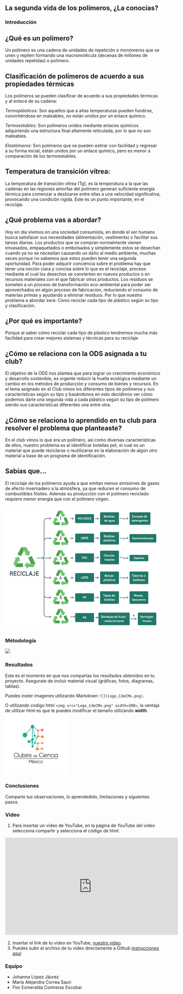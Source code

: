 ## La segunda vida de los polímeros, ¿La conocias?

### Introducción

## ¿Qué es un polímero? 

Un polímero es una cadena de unidades de repetición o monómeros que se unen y repiten formando una macromolécula (decenas de millones de unidades repetidas) o polímero.

## Clasificación de polímeros de acuerdo a sus propiedades térmicas

Los polímeros se pueden clasificar de acuerdo a sus propiedades térmicas y al enlace de su cadena:

_Termoplásticos_: Son aquellos que a altas temperaturas pueden fundirse, convirtiéndose en maleables, no están unidos por un enlace químico.

_Termoestables:_ Son polímeros unidos mediante enlaces químicos adquiriendo una estructura final altamente reticulada, por lo que no son maleables. 

_Elastómeros:_ Son polímeros que se pueden estirar con facilidad y regresar a su forma inicial, están unidos por un enlace químico, pero es menor a comparación de los termoestables. 

## Temperatura de  transición vítrea:

La temperatura de transición vítrea (Tg), es la temperatura a la que las cadenas en las regiones amorfas del polímero generan suficiente energía térmica para comenzar a deslizarse entre ellas a una velocidad significativa, provocando una condición rígida. Este es un punto importante, en el reciclaje. 

## ¿Qué problema vas a abordar? 

Hoy en día vivimos en una sociedad consumista, en donde el ser  humano busca satisfacer sus necesidades (alimentación, vestimenta) o facilitar sus tareas diarias. Los productos que se compran normalmente vienen envasados, empaquetados o embolsados y simplemente estos se desechan cuando ya no se necesitan causando un daño al medio ambiente, muchas veces porque no sabemos que estos pueden tener una segunda oportunidad. Para poder adquirir conciencia sobre el problema hay que tener una noción clara y concisa sobre lo que es el reciclaje, proceso mediante el cual los desechos se convierten en nuevos productos o en recursos materiales con el que fabricar otros productos. Los residuos se someten a un proceso de transformación eco-ambiental para poder ser aprovechados en algún proceso de fabricación, reduciendo el consumo de materias primas y ayudando a eliminar residuos.
Por lo que nuestro problema a abordar será: Cómo reciclar cada tipo de plástico según su tipo y clasificación.

## ¿Por qué es importante?

Porque al saber cómo reciclar cada tipo de plástico tendremos mucha más facilidad para crear mejores sistemas y técnicas para su reciclaje 

## ¿Cómo se relaciona con la ODS asignada a tu club? 

El objetivo de la ODS nos plantea que para lograr un crecimiento económico y desarrollo sostenible, es urgente reducir la huella ecológica mediante un cambio en los métodos de producción y consumo de bienes y recursos. En el tema asignado en el Club vimos los diferentes tipos de polímeros y sus características según su tipo y basándonos en esto decidimos ver cómo podemos darle una segunda vida a cada plástico según su tipo de polímero siendo sus características diferentes una entre otra.

## ¿Cómo se relaciona lo aprendido en tu club para resolver el problema que planteaste?

En el club vimos lo que era un polímero, así como diversas características de ellos, nuestro problema es el identificar botellas pet, el cual es un material que puede reciclarse o reutilizarse en la elaboración de algún otro material a base de un programa de identificación.  

## Sabías que... 

El reciclaje de los polímeros ayuda a que emitan menos emisiones de gases de efecto invernadero a la atmósfera, ya que reducen el consumo de combustibles fósiles. Además su producción con el polímero reciclado requiere menor energía que con el polímero virgen.

![](untitled-3.png)

### Métodología

![](Metodología.png)

### Resultados

Este es el momento en que nos compartas los resultados obtenidos en tu proyecto. Asegurate de incluir material visual (gráficas, fotos, diagramas, tablas). 

Puedes inster imagenes utilizando Markdown `![](Logo_CdeCMx.png)`.


O utilizando codigo html `<img src="Logo_CdeCMx.png" width=200>`, la ventaja de utilizar html es que le puedes modificar el tamaño utilizando **width**.
<img src="Logo_CdeCMx.png" width=200>


### Conclusiones

Comparte tus observaciones, lo aprendedido, limitaciones y siguientes pasos. 

### Video
 1. Para insertar un video de YouTube, en la página de YouTube del video selecciona compartir y selecciona el código de html.
 <iframe width="560" height="315" src="https://www.youtube.com/embed/PLj1-CMNERM" title="YouTube video player" frameborder="0" allow="accelerometer; autoplay; clipboard-write; encrypted-media; gyroscope; picture-in-picture" allowfullscreen></iframe>
 
 2. Insertar el link de tu video en YouTube, [nuestro video](https://youtu.be/rmXvlBPq24Q).
 4. Puedes subir el archivo de tu video directamente a Github [instrucciones aquí](https://stackoverflow.com/questions/4279611/how-to-embed-a-video-into-github-readme-md)
 
### Equipo

* Johanna López Jáurez
* María Alejandra Correa Sauri
* Flor Esmeralda Contreras Escobar


